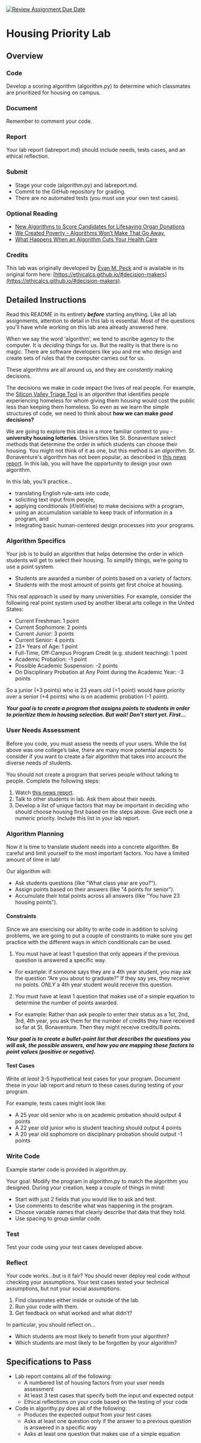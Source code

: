 [![Review Assignment Due Date](https://classroom.github.com/assets/deadline-readme-button-22041afd0340ce965d47ae6ef1cefeee28c7c493a6346c4f15d667ab976d596c.svg)](https://classroom.github.com/a/U1lHWjNT)
# Housing Priority Lab

## Overview

### Code
Develop a scoring algorithm (algorithm.py) to determine which classmates are prioritized for housing on campus.

### Document
Remember to comment your code.

### Report
Your lab report (labreport.md) should include needs, tests cases, and an ethical reflection.

### Submit
* Stage your code (algorithm.py) and labreport.md.
* Commit to the GitHub repository for grading.
* There are no automated tests (you must use your own test cases).

### Optional Reading
* [New Algorithms to Score Candidates for Lifesaving Organ Donations](http://algorithmtips.org/2021/04/29/new-algorithms-to-score-candidates-for-lifesaving-organ-donations/)
* [We Created Poverty - Algorithms Won’t Make That Go Away.](https://www.theguardian.com/commentisfree/2018/may/13/we-created-poverty-algorithms-wont-make-that-go-away)
* [What Happens When an Algorithm Cuts Your Health Care](https://www.theverge.com/2018/3/21/17144260/healthcare-medicaid-algorithm-arkansas-cerebral-palsy)

### Credits
This lab was originally developed by [Evan M. Peck](http://www.eg.bucknell.edu/~emp017/) and is available in its original form here: [https://ethicalcs.github.io/#decision-makers](https://ethicalcs.github.io/#decision-makers).

## Detailed Instructions

Read this README in its entirety ***before*** starting anything. Like all lab assignments, attention to detail in this lab is essential. Most of the questions you'll have while working on this lab area already answered here.

When we say the word ‘algorithm’, we tend to ascribe agency to the computer. It is *deciding* things for us. But the reality is that there is no magic. There are software developers like you and me who design and create sets of rules that the computer carries out for us.

These algorithms are all around us, and they are *constantly* making decisions.

The decisions we make in code impact the lives of real people. For example, the [Silicon Valley Triage Tool](https://economicrt.org/publication/silicon-valley-triage-tool/) is an *algorithm* that identifies people experiencing homeless for whom giving them housing would cost the public less than keeping them homeless. So even as we learn the simple structures of code, we need to think about **how we can make *good* decisions?**

We are going to explore this idea in a more familiar context to you - **university housing lotteries**. Universities like St. Bonaventure select methods that determine the order in which students can choose their housing. You might not think of it as one, but this method is an *algorithm*. St. Bonaventure's algorithm has not been popular, as described in [this news report](https://fb.watch/uJHhdBfMTA/). In this lab, you will have the opportunity to design your own algorithm.

In this lab, you’ll practice...
* translating English rule-sets into code,
* soliciting text input from people,
* applying conditionals (if/elif/else) to make decisions with a program,
* using an accumulation variable to keep track of information in a program, and
* integrating basic human-centered design processes into your programs.

### Algorithm Specifics

Your job is to build an algorithm that helps determine the order in which students will get to select their housing. To simplify things, we’re going to use a point system.
* Students are awarded a number of points based on a variety of factors.
* Students with the most amount of points get first choice at housing.

This real approach is used by many universities. For example, consider the following real point system used by another liberal arts college in the United States:
* Current Freshman: 1 point
* Current Sophomore: 2 points
* Current Junior: 3 points
* Current Senior: 4 points
* 23+ Years of Age: 1 point
* Full-Time, Off-Campus Program Credit (e.g. student teaching): 1 point
* Academic Probation: -1 point
* Possible Academic Suspension: -2 points
* On Disciplinary Probation at Any Point during the Academic Year: -3 points

So a junior (+3 points) who is 23 years old (+1 point) would have priority over a senior (+4 points) who is on academic probation (-1 point).

***Your goal is to create a program that assigns points to students in order to prioritize them in housing selection. But wait! Don’t start yet. First...***

### User Needs Assessment

Before you code, you must assess the needs of your users. While the list above was one college’s take, there are many more potential aspects to consider if you want to create a fair algorithm that takes into account the diverse needs of students.

You should not create a program that serves people without talking to people. Complete the following steps:

1. Watch [this news report](https://fb.watch/uJHhdBfMTA/).
2. Talk to other students in lab. Ask them about their needs.
3. Develop a list of unique factors that may be important in deciding who should choose housing first based on the steps above. Give each one a numeric priority. Include this list in your lab report.

### Algorithm Planning

Now it is time to translate student needs into a concrete algorithm. Be careful and limit yourself to the most important factors. You have a limited amount of time in lab!

Our algorithm will:
* Ask students questions (like "What class year are you?").
* Assign points based on their answers (like "4 points for senior").
* Accumulate their total points across all answers (like "You have 23 housing points").

#### Constraints
Since we are exercising our ability to write code in addition to solving problems, we are going to put a couple of constraints to make sure you get practice with the different ways in which conditionals can be used.

1. You must have at least 1 question that only appears if the previous question is answered a specific way.
- For example: if someone says they are a 4th year student, you may ask the question “Are you about to graduate?” If they say yes, they receive no points. *ONLY* a 4th year student would receive this question.

2. You must have at least 1 question that makes use of a simple equation to determine the number of points awarded.
- For example: Rather than ask people to enter their status as a 1st, 2nd, 3rd, 4th year, you ask them for the number of credits they have received so far at St. Bonaventure. Then they might receive credits/8 points.

***Your goal is to create a bullet-point list that describes the questions you will ask, the possible answers, and how you are mapping those factors to point values (positive or negative).***

#### Test Cases

Write *at least* 3-5 hypothetical test cases for your program. Document these in your lab report and return to these cases during testing of your program.

For example, tests cases might look like:

* A 25 year old senior who is on academic probation should output 4 points
* A 22 year old junior who is student teaching should output 4 points
* A 20 year old sophomore on disciplinary probation should output -1 points

### Write Code
Example starter code is provided in algorithm.py.

Your goal: Modify the program in algorithm.py to match the algorithm you designed. During your creation, keep a couple of things in mind:
* Start with just 2 fields that you would like to ask and test.
* Use comments to describe what was happening in the program.
* Choose variable names that clearly describe that data that they hold.
* Use spacing to group similar code.  

### Test
Test your code using your test cases developed above.

### Reflect
Your code works...but is it fair? You should never deploy real code without checking your assumptions. Your test cases tested your technical assumptions, but not your social assumptions.

1. Find classmates either inside or outside of the lab.
2. Run your code with them.
3. Get feedback on what worked and what didn’t?

In particular, you should reflect on...
* Which students are most likely to benefit from your algorithm?
* Which students are most likely to be forgotten by your algorithm?

## Specifications to Pass

* Lab report contains all of the following:
  * A numbered list of housing factors from your user needs assessment
  * At least 3 test cases that specify both the input and expected output
  * Ethical reflections on your code based on the testing of your code
* Code in algorithy.py does all of the following:
  * Produces the expected output from your test cases
  * Asks at least one question only if the answer to a previous question is answered in a specific way
  * Asks at least one question that makes use of a simple equation
